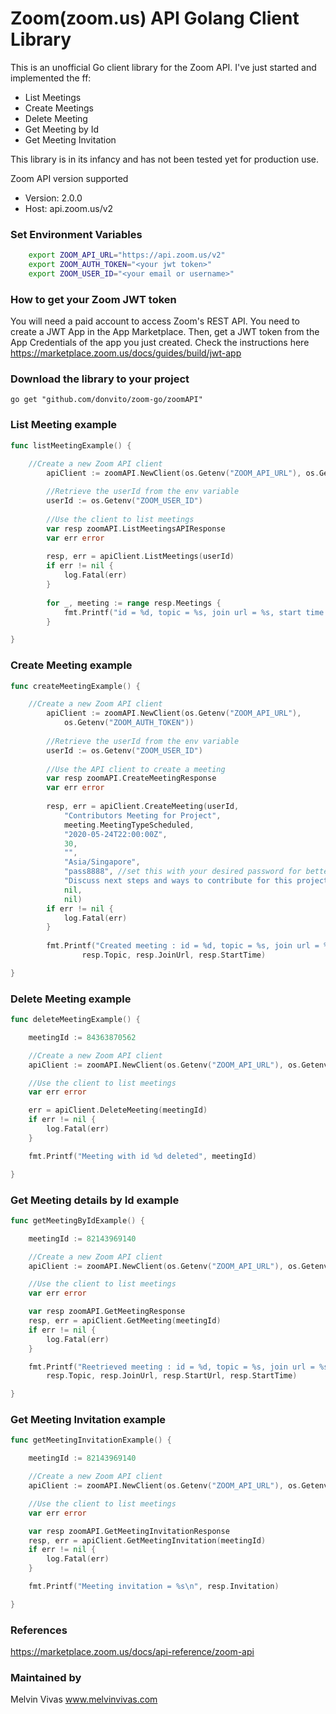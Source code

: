 # Zoom(zoom.us) API Golang Client Library

This is an unofficial Go client library for the Zoom API. I've just started and implemented the ff:

- List Meetings
- Create Meetings
- Delete Meeting
- Get Meeting by Id
- Get Meeting Invitation

This library is in its infancy and has not been tested yet for production use.

Zoom API version supported
- Version: 2.0.0
- Host: api.zoom.us/v2


### Set Environment Variables

```bash
    export ZOOM_API_URL="https://api.zoom.us/v2"
    export ZOOM_AUTH_TOKEN="<your jwt token>" 
    export ZOOM_USER_ID="<your email or username>" 
```

### How to get your Zoom JWT token
You will need a paid account to access Zoom's REST API.  You need to create a JWT App in the App Marketplace. 
Then, get a JWT token from the App Credentials of the app you just created.  Check the instructions here 
https://marketplace.zoom.us/docs/guides/build/jwt-app

### Download the library to your project
```
go get "github.com/donvito/zoom-go/zoomAPI"
```

### List Meeting example
```go
func listMeetingExample() {

	//Create a new Zoom API client
    	apiClient := zoomAPI.NewClient(os.Getenv("ZOOM_API_URL"), os.Getenv("ZOOM_AUTH_TOKEN"))
    
    	//Retrieve the userId from the env variable
    	userId := os.Getenv("ZOOM_USER_ID")
    
    	//Use the client to list meetings
    	var resp zoomAPI.ListMeetingsAPIResponse
    	var err error
    
    	resp, err = apiClient.ListMeetings(userId)
    	if err != nil {
    		log.Fatal(err)
    	}
    
    	for _, meeting := range resp.Meetings {
    		fmt.Printf("id = %d, topic = %s, join url = %s, start time = %s\n", meeting.Id, meeting.Topic, meeting.JoinUrl, meeting.StartTime)
    	}

}

```

### Create Meeting example
```go
func createMeetingExample() {

	//Create a new Zoom API client
    	apiClient := zoomAPI.NewClient(os.Getenv("ZOOM_API_URL"),
    		os.Getenv("ZOOM_AUTH_TOKEN"))
    
    	//Retrieve the userId from the env variable
    	userId := os.Getenv("ZOOM_USER_ID")
    
    	//Use the API client to create a meeting
    	var resp zoomAPI.CreateMeetingResponse
    	var err error
    
    	resp, err = apiClient.CreateMeeting(userId,
    		"Contributors Meeting for Project",
    		meeting.MeetingTypeScheduled,
    		"2020-05-24T22:00:00Z",
    		30,
    		"",
    		"Asia/Singapore",
    		"pass8888", //set this with your desired password for better security, max 8 chars
    		"Discuss next steps and ways to contribute for this project.",
    		nil,
    		nil)
    	if err != nil {
    		log.Fatal(err)
    	}
    
    	fmt.Printf("Created meeting : id = %d, topic = %s, join url = %s, start time = %s\n", resp.Id, 
                resp.Topic, resp.JoinUrl, resp.StartTime)

}
```

### Delete Meeting example
```go
func deleteMeetingExample() {

	meetingId := 84363870562

	//Create a new Zoom API client
	apiClient := zoomAPI.NewClient(os.Getenv("ZOOM_API_URL"), os.Getenv("ZOOM_AUTH_TOKEN"))

	//Use the client to list meetings
	var err error

	err = apiClient.DeleteMeeting(meetingId)
	if err != nil {
		log.Fatal(err)
	}

	fmt.Printf("Meeting with id %d deleted", meetingId)

}
```
### Get Meeting details by Id example
```go
func getMeetingByIdExample() {

	meetingId := 82143969140

	//Create a new Zoom API client
	apiClient := zoomAPI.NewClient(os.Getenv("ZOOM_API_URL"), os.Getenv("ZOOM_AUTH_TOKEN"))

	//Use the client to list meetings
	var err error

	var resp zoomAPI.GetMeetingResponse
	resp, err = apiClient.GetMeeting(meetingId)
	if err != nil {
		log.Fatal(err)
	}

	fmt.Printf("Reetrieved meeting : id = %d, topic = %s, join url = %s, start url = %s, start time = %s\n", resp.Id,
		resp.Topic, resp.JoinUrl, resp.StartUrl, resp.StartTime)

}
```

### Get Meeting Invitation example
```go
func getMeetingInvitationExample() {

	meetingId := 82143969140

	//Create a new Zoom API client
	apiClient := zoomAPI.NewClient(os.Getenv("ZOOM_API_URL"), os.Getenv("ZOOM_AUTH_TOKEN"))

	//Use the client to list meetings
	var err error

	var resp zoomAPI.GetMeetingInvitationResponse
	resp, err = apiClient.GetMeetingInvitation(meetingId)
	if err != nil {
		log.Fatal(err)
	}

	fmt.Printf("Meeting invitation = %s\n", resp.Invitation)

}
```

### References
https://marketplace.zoom.us/docs/api-reference/zoom-api

### Maintained by
Melvin Vivas www.melvinvivas.com